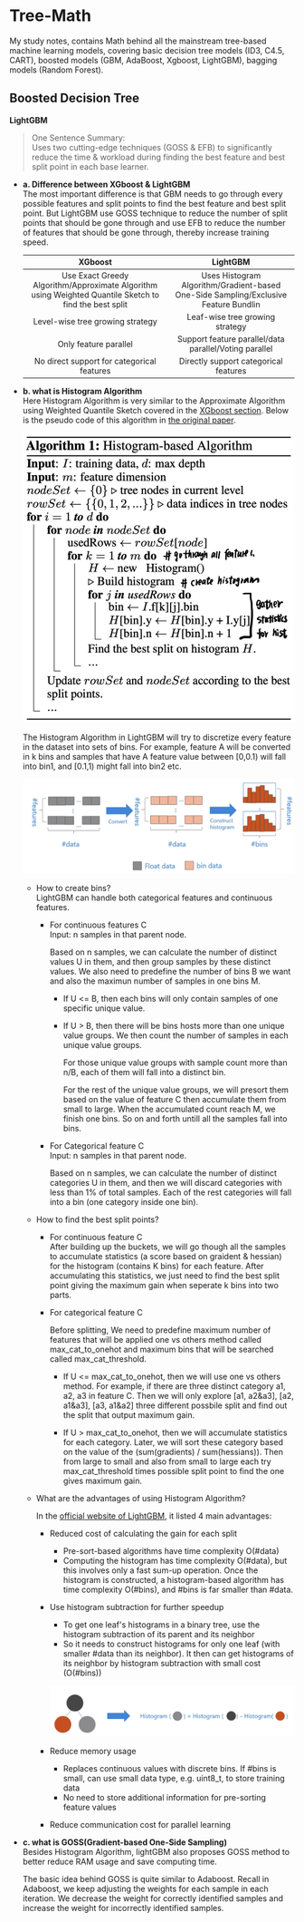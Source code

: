 Tree-Math
============
My study notes, contains Math behind all the mainstream tree-based machine learning models, covering basic decision tree models (ID3, C4.5, CART), boosted models (GBM, AdaBoost, Xgboost, LightGBM), bagging models (Random Forest).



Boosted Decision Tree
------------
**LightGBM**

> One Sentence Summary:   
Uses two cutting-edge techniques (GOSS & EFB) to significantly reduce the time & workload during finding the best feature and best split point in each base learner.

- **a. Difference between XGboost & LightGBM**  
The most important difference is that GBM needs to go through every possible features and split points to find the best feature and best split point. But LightGBM use GOSS technique to reduce the number of split points that should be gone through and use EFB to reduce the number of features that should be gone through, thereby increase training speed.     

  | XGboost   | LightGBM  |
  | :-------------: | :-------------: |
  | Use Exact Greedy Algorithm/Approximate Algorithm using Weighted Quantile Sketch to find the best split | Uses Histogram Algorithm/Gradient-based One-Side Sampling/Exclusive Feature Bundlin  |
  |  Level-wise tree growing strategy | Leaf-wise tree growing strategy  |
  |  Only feature parallel| Support feature parallel/data parallel/Voting parallel  |
  |  No direct support for categorical features| Directly support categorical features |

- **b. what is Histogram Algorithm**  
  Here Histogram Algorithm is very similar to the Approximate Algorithm using Weighted Quantile Sketch covered in the [XGboost section](./XGboost.md). Below is the pseudo code of this algorithm in [the original paper](https://papers.nips.cc/paper/6907-lightgbm-a-highly-efficient-gradient-boosting-decision-tree.pdf).  

  ![img](./source_photo/lightgbm_histogram.jpg)  

  The Histogram Algorithm in LightGBM will try to discretize every feature in the dataset into sets of bins. For example, feature A will be converted in k bins and samples that have A feature value between [0,0.1) will fall into bin1, and [0.1,1) might fall into bin2 etc.  

  ![img](./source_photo/lightgbm_bins.png)  

  - How to create bins?  
    LightGBM can handle both categorical features and continuous features. 

    - For continuous features C  
      Input: n samples in that parent node.  
      
      Based on n samples, we can calculate the number of distinct values U in them, and then group samples by these distinct values. We also need to predefine the number of bins B we want and also the maximun number of samples in one bins M.  

      - If U <= B, then each bins will only contain samples of one specific unique value. 
      - If U > B, then there will be bins hosts more than one unique value groups. We then count the number of samples in each unique value groups.  
      
        For those unique value groups with sample count more than n/B, each of them will fall into a distinct bin. 
        
        For the rest of the unique value groups, we will presort them based on the value of feature C then accumulate them from small to large. When the accumulated count reach M, we finish one bins. So on and forth untill all the samples fall into bins.  

    - For Categorical feature C  
      Input: n samples in that parent node.  

      Based on n samples, we can calculate the number of distinct categories U in them, and then we will discard categories with less than 1% of total samples. Each of the rest categories will fall into a bin (one category inside one bin).
    
  - How to find the best split points?  

    - For continuous feature C  
      After building up the buckets, we will go though all the samples to accumulate statistics (a score based on graident & hessian) for the histogram (contains K bins) for each feature. After accumulating this statistics, we just need to find the best split point giving the maximum gain when seperate k bins into two parts.

    - For categorical feature C

      Before splitting, We need to predefine maximum number of features that will be applied one vs others method called max_cat_to_onehot and maximum bins that will be searched called max_cat_threshold.  

      - If U <= max_cat_to_onehot, then we will use one vs others method. For example, if there are three distinct category a1, a2, a3 in feature C. Then we will only explore [a1, a2&a3], [a2, a1&a3], [a3, a1&a2] three different possbile split and find out the split that output maximum gain.  

      - If U > max_cat_to_onehot, then we will accumulate statistics for each category. Later, we will sort these category based on the value of the (sum(gradients) / sum(hessians)). Then from large to small and also from small to large each try max_cat_threshold times possible split point to find the one gives maximum gain.  

  - What are the advantages of using Histogram Algorithm?  

    In the [official website of LightGBM](https://github.com/microsoft/LightGBM/blob/master/docs/Features.rst), it listed 4 main advantages:  
    - Reduced cost of calculating the gain for each split
      - Pre-sort-based algorithms have time complexity O(#data)  
      - Computing the histogram has time complexity O(#data), but this involves only a fast sum-up operation. Once the histogram is constructed, a histogram-based algorithm has time complexity O(#bins), and #bins is far smaller than #data.  

    - Use histogram subtraction for further speedup  
      - To get one leaf's histograms in a binary tree, use the histogram subtraction of its parent and its neighbor  
      - So it needs to construct histograms for only one leaf (with smaller #data than its neighbor). It then can get histograms of its neighbor by histogram subtraction with small cost (O(#bins))  

      ![img](./source_photo/lightgbm_histogram_sub.png) 

    - Reduce memory usage  
      - Replaces continuous values with discrete bins. If #bins is small, can use small data type, e.g. uint8_t, to store training data  
      - No need to store additional information for pre-sorting feature values  

    - Reduce communication cost for parallel learning  

- **c. what is GOSS(Gradient-based One-Side Sampling)**  
  Besides Histogram Algorithm, lightGBM also proposes GOSS method to better reduce RAM usage and save computing time.  

  The basic idea behind GOSS is quite similar to Adaboost. Recall in Adaboost, we keep adjusting the weights for each sample in each iteration. We decrease the weight for correctly identified samples and increase the weight for incorrectly identified samples.  

  